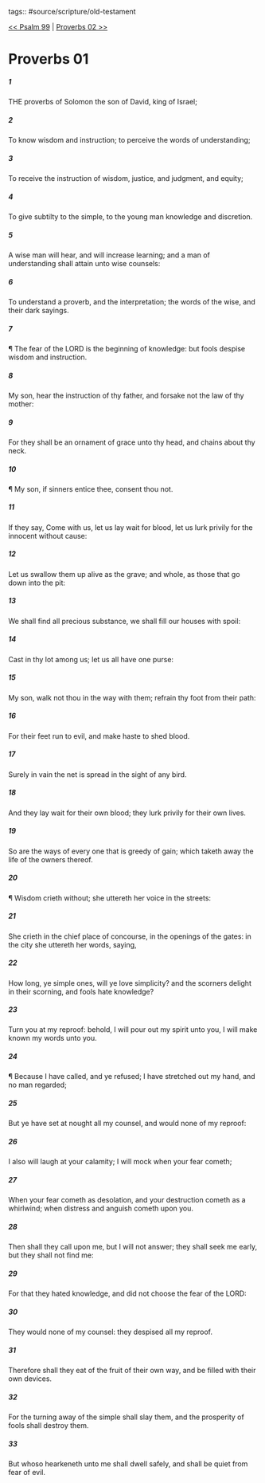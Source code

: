 tags:: #source/scripture/old-testament

[<< Psalm 99](source/scripture/old-testament/19_Psalms/Psalm_99.md) | [Proverbs 02 >>](source/scripture/old-testament/20_Proverbs/Proverbs_02.md)

# Proverbs 01

##### 1

THE proverbs of Solomon the son of David, king of Israel;

##### 2

To know wisdom and instruction; to perceive the words of understanding;

##### 3

To receive the instruction of wisdom, justice, and judgment, and equity;

##### 4

To give subtilty to the simple, to the young man knowledge and discretion.

##### 5

A wise man will hear, and will increase learning; and a man of understanding shall attain unto wise counsels:

##### 6

To understand a proverb, and the interpretation; the words of the wise, and their dark sayings.

##### 7

¶ The fear of the LORD is the beginning of knowledge: but fools despise wisdom and instruction.

##### 8

My son, hear the instruction of thy father, and forsake not the law of thy mother:

##### 9

For they shall be an ornament of grace unto thy head, and chains about thy neck.

##### 10

¶ My son, if sinners entice thee, consent thou not.

##### 11

If they say, Come with us, let us lay wait for blood, let us lurk privily for the innocent without cause:

##### 12

Let us swallow them up alive as the grave; and whole, as those that go down into the pit:

##### 13

We shall find all precious substance, we shall fill our houses with spoil:

##### 14

Cast in thy lot among us; let us all have one purse:

##### 15

My son, walk not thou in the way with them; refrain thy foot from their path:

##### 16

For their feet run to evil, and make haste to shed blood.

##### 17

Surely in vain the net is spread in the sight of any bird.

##### 18

And they lay wait for their own blood; they lurk privily for their own lives.

##### 19

So are the ways of every one that is greedy of gain; which taketh away the life of the owners thereof.

##### 20

¶ Wisdom crieth without; she uttereth her voice in the streets:

##### 21

She crieth in the chief place of concourse, in the openings of the gates: in the city she uttereth her words, saying,

##### 22

How long, ye simple ones, will ye love simplicity? and the scorners delight in their scorning, and fools hate knowledge?

##### 23

Turn you at my reproof: behold, I will pour out my spirit unto you, I will make known my words unto you.

##### 24

¶ Because I have called, and ye refused; I have stretched out my hand, and no man regarded;

##### 25

But ye have set at nought all my counsel, and would none of my reproof:

##### 26

I also will laugh at your calamity; I will mock when your fear cometh;

##### 27

When your fear cometh as desolation, and your destruction cometh as a whirlwind; when distress and anguish cometh upon you.

##### 28

Then shall they call upon me, but I will not answer; they shall seek me early, but they shall not find me:

##### 29

For that they hated knowledge, and did not choose the fear of the LORD:

##### 30

They would none of my counsel: they despised all my reproof.

##### 31

Therefore shall they eat of the fruit of their own way, and be filled with their own devices.

##### 32

For the turning away of the simple shall slay them, and the prosperity of fools shall destroy them.

##### 33

But whoso hearkeneth unto me shall dwell safely, and shall be quiet from fear of evil.
